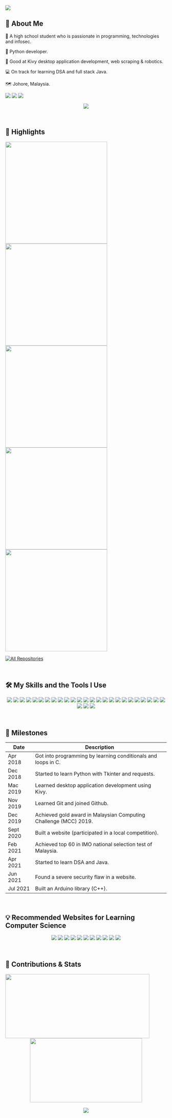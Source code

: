 <a href="#"><img src="https://user-images.githubusercontent.com/57293776/126955315-d7f6706e-9f45-4fa2-a39e-4edb0bca9fb1.png"/></a>

## 📝 About Me

🏫 A high school student who is passionate in programming, technologies and infosec.

🐍 Python developer.

🧰 Good at Kivy desktop application development, web scraping & robotics.

💻 On track for learning DSA and full stack Java.

🗺 Johore, Malaysia.

<p>
  <a href="https://github.com/jaredliw"><img src="https://img.shields.io/badge/-Github-000000?style=for-the-badge&logo=github&logoColor=white"/></a>
  <a href="mailto:jaredliw@gmail.com"><img src="https://img.shields.io/badge/-Gmail-red?style=for-the-badge&logo=gmail&logoColor=white"/></a>
  <a href="https://medium.com/@jaredliw"><img src="https://img.shields.io/badge/-Medium-black?style=for-the-badge&logo=medium&logoColor=white"/></a>
</p>
<p align="center">
  <a href="#"><img src="https://github-profile-trophy.vercel.app/?username=jaredliw&theme=chalk&no-frame=true&count-private=true&margin-w=50"/></a>
</p>
<br/>

## 🎇 Highlights
<p>
  <a href="https://github.com/jaredliw/PyDSA"><img width="318" src="https://denvercoder1-github-readme-stats.vercel.app/api/pin/?username=jaredliw&repo=PyDSA&theme=react&bg_color=2d2d2d&title_color=fed37e&icon_color=F8D866&hide_border=true&show_icons=false"></a>
  <a href="https://github.com/chefyuan/algorithm-base"><img width="318" src="https://denvercoder1-github-readme-stats.vercel.app/api/pin/?username=chefyuan&repo=algorithm-base&theme=react&bg_color=2d2d2d&title_color=fed37e&icon_color=F8D866&hide_border=true&show_icons=false"></a>
  <a href="https://github.com/xitu/gold-miner"><img width="318" src="https://denvercoder1-github-readme-stats.vercel.app/api/pin/?username=xitu&repo=gold-miner&theme=react&bg_color=2d2d2d&title_color=fed37e&icon_color=F8D866&hide_border=true&show_icons=false"></a>
  <a href="https://github.com/jaredliw/python-question-bank"><img width="318" src="https://denvercoder1-github-readme-stats.vercel.app/api/pin/?username=jaredliw&repo=python-question-bank&theme=react&bg_color=2d2d2d&title_color=fed37e&icon_color=F8D866&hide_border=true&show_icons=false"></a>
  <a href="https://github.com/jaredliw/robotics-playground"><img width="318" src="https://denvercoder1-github-readme-stats.vercel.app/api/pin/?username=jaredliw&repo=robotics-playground&theme=react&bg_color=2d2d2d&title_color=fed37e&icon_color=F8D866&hide_border=true&show_icons=false"></a>
</p>

<p>
  <a href="https://github.com/jaredliw?tab=repositories"><img alt="All Repositories" title="All Repositories" src="https://custom-icon-badges.herokuapp.com/badge/-All%20Repos-2962FF?style=for-the-badge&logoColor=white&logo=repo"/></a>
</p>
<br/>

## 🛠 My Skills and the Tools I Use
<p align="center">
  <a href="#"><img src="https://img.shields.io/badge/-Arduino-00979D?style=for-the-badge&logo=Arduino&logoColor=white"></a>
  <a href="#"><img src="https://img.shields.io/badge/-Django-092E20?style=for-the-badge&logo=Django&logoColor=white"></a>
  <a href="#"><img src="https://img.shields.io/badge/-Git-F05032?style=for-the-badge&logo=Git&logoColor=white"></a>
  <a href="https://www.github.com/"><img src="https://img.shields.io/badge/-GitHub-181717?style=for-the-badge&logo=GitHub&logoColor=white"></a>
  <a href="https://github.com/search?q=user%3Ajaredliw+is%3Arepo+language%3Abash"><img src="https://img.shields.io/badge/-GNU%20Bash-4EAA25?style=for-the-badge&logo=GNU%20Bash&logoColor=white"></a>
  <a href="#"><img src="https://img.shields.io/badge/-IntelliJ%20IDEA-000000?style=for-the-badge&logo=IntelliJ%20IDEA&logoColor=white"></a>
  <a href="https://github.com/search?q=user%3Ajaredliw+is%3Arepo+language%3Ajava"><img src="https://img.shields.io/badge/-Java-007396?style=for-the-badge&logo=Java&logoColor=white"></a>
  <a href="https://github.com/search?q=user%3Ajaredliw+is%3Arepo+language%3Ajavascript"><img src="https://img.shields.io/badge/-JavaScript-F7DF1E?style=for-the-badge&logo=JavaScript&logoColor=white"></a>
  <a href="https://github.com/search?q=user%3Ajaredliw+is%3Arepo+language%3Ajupyter"><img src="https://img.shields.io/badge/-Jupyter-F37626?style=for-the-badge&logo=Jupyter&logoColor=white"></a>
  <a href="#"><img src="https://img.shields.io/badge/-Kali%20Linux-557C94?style=for-the-badge&logo=Kali%20Linux&logoColor=white"></a>
  <a href="#"><img src="https://img.shields.io/badge/-LaTeX-008080?style=for-the-badge&logo=LaTeX&logoColor=white"></a>
  <a href="https://github.com/search?q=user%3Ajaredliw+is%3Arepo+language%3Amarkdown"><img src="https://img.shields.io/badge/-Markdown-000000?style=for-the-badge&logo=Markdown&logoColor=white"></a>
  <a href="#"><img src="https://img.shields.io/badge/-micro%3Abit-00ED00?style=for-the-badge&logo=micro%3Abit&logoColor=white"></a>
  <a href="#"><img src="https://img.shields.io/badge/-MicroPython-2B2728?style=for-the-badge&logo=MicroPython&logoColor=white"></a>
  <a href="#"><img src="https://img.shields.io/badge/-MongoDB-47A248?style=for-the-badge&logo=MongoDB&logoColor=white"></a>
  <a href="#"><img src="https://img.shields.io/badge/-MySQL-4479A1?style=for-the-badge&logo=MySQL&logoColor=white"></a>
  <a href="#"><img src="https://img.shields.io/badge/-NumPy-013243?style=for-the-badge&logo=NumPy&logoColor=white"></a>
  <a href="#"><img src="https://img.shields.io/badge/-pandas-150458?style=for-the-badge&logo=pandas&logoColor=white"></a>
  <a href="#"><img src="https://img.shields.io/badge/-Prettier-F7B93E?style=for-the-badge&logo=Prettier&logoColor=white"></a>
  <a href="#"><img src="https://img.shields.io/badge/-PyCharm-000000?style=for-the-badge&logo=PyCharm&logoColor=white"></a>
  <a href="#"><img src="https://img.shields.io/badge/-PyPI-3775A9?style=for-the-badge&logo=PyPI&logoColor=white"></a>
  <a href="#"><img src="https://img.shields.io/badge/-PyPy-193440?style=for-the-badge&logo=PyPy&logoColor=white"></a>
  <a href="#"><img src="https://img.shields.io/badge/-Pytest-0A9EDC?style=for-the-badge&logo=Pytest&logoColor=white"></a>
  <a href="https://github.com/search?q=user%3Ajaredliw+is%3Arepo+language%3Apython"><img src="https://img.shields.io/badge/-Python-3776AB?style=for-the-badge&logo=Python&logoColor=white"></a>
  <a href="#"><img src="https://img.shields.io/badge/-Selenium-43B02A?style=for-the-badge&logo=Selenium&logoColor=white"></a>
  <a href="#"><img src="https://img.shields.io/badge/-Streamlit-FF4B4B?style=for-the-badge&logo=Streamlit&logoColor=white"></a>
  <a href="#"><img src="https://img.shields.io/badge/-Tor%20Browser-7D4698?style=for-the-badge&logo=Tor%20Browser&logoColor=white"></a>
  <a href="#"><img src="https://img.shields.io/badge/-Vim-019733?style=for-the-badge&logo=Vim&logoColor=white"></a>
</p>
<br/>

## 🌄 Milestones
| Date      | Description                                                      |
| --------- | ---------------------------------------------------------------- |
| Apr 2018  | Got into programming by learning conditionals and loops in C.    |
| Dec 2018  | Started to learn Python with Tkinter and requests.               |
| Mac 2019  | Learned desktop application development using Kivy.              |
| Nov 2019  | Learned Git and joined Github.                                   |
| Dec 2019  | Achieved gold award in Malaysian Computing Challenge (MCC) 2019. |
| Sept 2020 | Built a website (participated in a local competition).           |
| Feb 2021  | Achieved top 60 in IMO national selection test of Malaysia.      |
| Apr 2021  | Started to learn DSA and Java.                                   |
| Jun 2021  | Found a severe security flaw in a website.                       |
| Jul 2021  | Built an Arduino library (C++).                                  |
<br/>

## 💡 Recommended Websites for Learning Computer Science
<p align="center">
  <a href="https://www.freecodecamp.org/"><img src="https://img.shields.io/badge/-freeCodeCamp-0A0A23?style=for-the-badge&logo=freeCodeCamp&logoColor=white"></a>
  <a href="https://www.geeksforgeeks.org/"><img src="https://img.shields.io/badge/-GeeksforGeeks-2F8D46?style=for-the-badge&logo=GeeksforGeeks&logoColor=white"></a>
  <a href="https://www.hackthebox.eu/"><img src="https://img.shields.io/badge/-Hack%20The%20Box-9FEF00?style=for-the-badge&logo=Hack%20The%20Box&logoColor=white"></a>
  <a href="https://hackerrank.com/"><img src="https://img.shields.io/badge/-HackerRank-00EA64?style=for-the-badge&logo=HackerRank&logoColor=white"></a>
  <a href="https://www.khanacademy.org/"><img src="https://img.shields.io/badge/-Khan%20Academy-14BF96?style=for-the-badge&logo=Khan%20Academy&logoColor=white"></a>
  <a href="https://www.leetcode.com/"><img src="https://img.shields.io/badge/-LeetCode-FFA116?style=for-the-badge&logo=LeetCode&logoColor=white"></a>
  <a href="https://owasp.org/"><img src="https://img.shields.io/badge/-OWASP-000000?style=for-the-badge&logo=OWASP&logoColor=white"></a>
  <a href="https://www.replit.com/"><img src="https://img.shields.io/badge/-Replit-667881?style=for-the-badge&logo=Replit&logoColor=white"></a>
  <a href="https://stackexchange.com/"><img src="https://img.shields.io/badge/-Stack%20Exchange-1E5397?style=for-the-badge&logo=Stack%20Exchange&logoColor=white"></a>
  <a href="https://stackoverflow.com/"><img src="https://img.shields.io/badge/-Stack%20Overflow-F58025?style=for-the-badge&logo=Stack%20Overflow&logoColor=white"></a>
  <a href="https://tryhackme.com/"><img src="https://img.shields.io/badge/-TryHackMe-212C42?style=for-the-badge&logo=TryHackMe&logoColor=white"></a>
</p>
<br/>

## 🧱 Contributions & Stats
<p align="center" margin="10">
  <a href="#"><img src="https://github-readme-stats.vercel.app/api?username=jaredliw&show_icons=true&bg_color=2d2d2d&title_color=fff&text_color=fff&icon_color=fed37e&count_private=true&hide_border=true" align="left" width="450px" height="200px"/></a>
  <a href="#"><img src="https://github-readme-stats.vercel.app/api/top-langs/?username=jaredliw&langs_count=10&layout=compact&show_icons=true&bg_color=2d2d2d&title_color=fff&text_color=fff&icon_color=79ff97&count_private=true&hide_border=true" width="350px" height="200px"/></a>
  <br/>
  <br/>
  <a href="#"><img src="https://activity-graph.herokuapp.com/graph?username=jaredliw&bg_color=2d2d2d&color=fed37e&line=F85D7F&point=FFFFFF&hide_border=true"></a>
</p>
